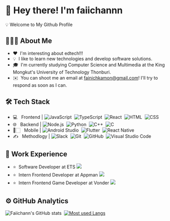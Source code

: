 # 👋 Hey there! I'm faiichannn
💡 Welcome to My Github Profile 

## 👨🏻‍💻  About Me

- ❤️ &nbsp;I'm interesting about edtech!!! 
- 💡 &nbsp;I like to learn new technologies and develop software solutions.
- 🎓 &nbsp;I'm currently studying Computer Science and Multimedia at the King Mongkut's University of Technology Thonburi.
- ✉️ &nbsp;You can shoot me an email at fainichkamon@gmail.com! I'll try to respond as soon as I can.

## 🛠  Tech Stack
- 💻 &nbsp; Frontend | 
![JavaScript](https://img.shields.io/badge/-JavaScript-05122A?style=flat&logo=javascript)&nbsp;
![TypeScript](https://img.shields.io/badge/-TypeScript-05122A?style=flat&logo=typescript)&nbsp;
![React](https://img.shields.io/badge/-React-05122A?style=flat&logo=react)&nbsp;
![HTML](https://img.shields.io/badge/-HTML-05122A?style=flat&logo=HTML5)&nbsp;
![CSS](https://img.shields.io/badge/-CSS-05122A?style=flat&logo=CSS3&logoColor=1572B6)&nbsp;
- 🌐 &nbsp; Backend | 
![Node.js](https://img.shields.io/badge/-Node.js-05122A?style=flat&logo=node.js)&nbsp;
![Python](https://img.shields.io/badge/-Python-05122A?style=flat&logo=python)&nbsp;
![C++](https://img.shields.io/badge/-C++-05122A?style=flat&logo=C%2B%2B&logoColor=00599C)&nbsp;
![C](https://img.shields.io/badge/-C-05122A?style=flat&logo=C&logoColor=A8B9CC)&nbsp;
- 🔭🏻 &nbsp; Mobile |
![Android Studio](https://img.shields.io/badge/-AndroidStudio-05122A?style=flat&logo=android)&nbsp;
![Flutter](https://img.shields.io/badge/-Flutter-05122A?style=flat&logo=flutter)&nbsp;
![React Native](https://img.shields.io/badge/-ReactNative-05122A?style=flat&logo=react)&nbsp;
- ✍️ &nbsp; Methodlogy |
![Slack](https://img.shields.io/badge/-Slack-05122A?style=flat&logo=slack)&nbsp;
![Git](https://img.shields.io/badge/-Git-05122A?style=flat&logo=git)&nbsp;
![GitHub](https://img.shields.io/badge/-GitHub-05122A?style=flat&logo=github)&nbsp;
![Visual Studio Code](https://img.shields.io/badge/-Visual%20Studio%20Code-05122A?style=flat&logo=visual-studio-code&logoColor=007ACC)&nbsp;

## 💼  Work Experience
- ⭐️&nbsp; Software Developer at ETS
<a href="http://www.ets.kmutt.ac.th"><img src="https://img.shields.io/badge/-ETSKMUTT-3423A6?style=flat&logo=ets&logoColor=white"/></a>
- ⭐️&nbsp; Intern Frontend Developer at Appman
<a href="https://www.appman.co.th"><img src="https://img.shields.io/badge/-Appman-3423A6?style=flat&logo=appman&logoColor=white"/></a>
- ⭐️&nbsp; Intern Frontend Game Developer at Vonder
<a href="https://www.vonder.co.th"><img src="https://img.shields.io/badge/-Vonder-3423A6?style=flat&logo=vonder&logoColor=white"/></a>

## ⚙️  GitHub Analytics
![Faiichann's GitHub stats](https://github-readme-stats.vercel.app/api?username=faiichann&count_private=true&show_icons=true&theme=onedark)&nbsp;
[![Most used Langs](https://github-readme-stats.vercel.app/api/top-langs/?username=faiichann&layout=compact&theme=radical)](https://github.com/faiichann/github-readme-stats)


